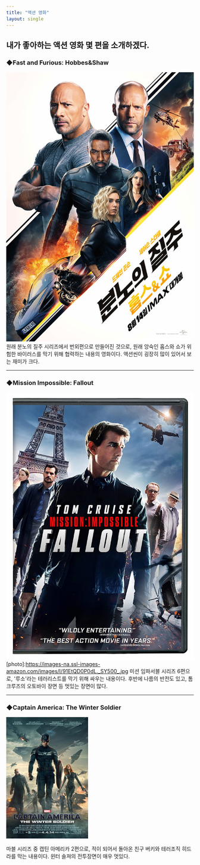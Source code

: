 ```yaml
---
title: "액션 영화"
layout: single
---
```


내가 좋아하는 액션 영화 몇 편을 소개하겠다.
---
### ◆Fast and Furious: Hobbes&Shaw
![fastandfurious](/assets/images/fastandfurious.jpg)
원래 분노의 질주 시리즈에서 번외편으로 만들어진 것으로, 원래 앙숙인 홉스와 쇼가 위험한 바이러스를 막기 위해 협력하는 내용의 영화이다. 액션씬이 굉장히 많이 있어서 보는 재미가 크다.

---
### ◆Mission Impossible: Fallout
![missionimpossible](/assets/images/missionimpossible.jpg)
[photo]:https://images-na.ssl-images-amazon.com/images/I/91EtQD0P0dL._SY500_.jpg
미션 임파서블 시리즈 6편으로, '루소'라는 테러리스트를 막기 위해 싸우는 내용이다. 후반에 나름의 반전도 있고, 톰 크루즈의 오토바이 장면 등 멋있는 장면이 많다.

---
### ◆Captain America: The Winter Soldier
[![wintersolder](/assets/images/wintersoldier.jpg "더 자세한 내용을 원하시면 방문해 보세요")](https://en.wikipedia.org/wiki/Captain_America:_The_Winter_Soldier)

마블 시리즈 중 캡틴 아메리카 2편으로, 적이 되어서 돌아온 친구 버키와 테러조직 히드라를 막는 내용이다. 윈터 솔져의 전투장면이 매우 멋있다.
